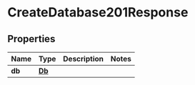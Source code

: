 

# CreateDatabase201Response


## Properties

| Name | Type | Description | Notes |
|------------ | ------------- | ------------- | -------------|
|**db** | [**Db**](Db.md) |  |  |



